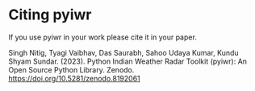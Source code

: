 # Citing pyiwr

If you use pyiwr in your work please cite it in your paper.

Singh Nitig, Tyagi Vaibhav, Das Saurabh, Sahoo Udaya Kumar, Kundu Shyam Sundar. (2023). Python Indian Weather Radar Toolkit (pyiwr): An Open Source Python Library. Zenodo. https://doi.org/10.5281/zenodo.8192061
